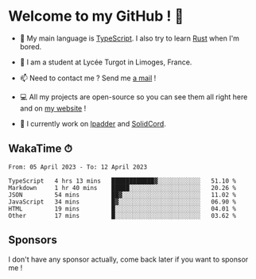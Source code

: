 # Welcome to my GitHub ! 🌃

- 🔭 My main language is [TypeScript](https://www.typescriptlang.org/). I also try to learn [Rust](https://www.rust-lang.org/) when I'm bored. 

- 🌱 I am a student at Lycée Turgot in Limoges, France.

- 📫 Need to contact me ? Send me <a href="mailto:mikkel@milescode.dev">a mail</a> !

- 💻 All my projects are open-source so you can see them all right here and on <a href="https://www.vexcited.ml">my website</a> !

- 👀 I currently work on [lpadder](https://github.com/Vexcited/lpadder) and [SolidCord](https://github.com/Vexcited/SolidCord).

## WakaTime ⏱

<!--START_SECTION:waka-->

```text
From: 05 April 2023 - To: 12 April 2023

TypeScript   4 hrs 13 mins   ████████████▓░░░░░░░░░░░░   51.10 %
Markdown     1 hr 40 mins    █████░░░░░░░░░░░░░░░░░░░░   20.26 %
JSON         54 mins         ██▓░░░░░░░░░░░░░░░░░░░░░░   11.02 %
JavaScript   34 mins         █▓░░░░░░░░░░░░░░░░░░░░░░░   06.90 %
HTML         19 mins         █░░░░░░░░░░░░░░░░░░░░░░░░   04.01 %
Other        17 mins         █░░░░░░░░░░░░░░░░░░░░░░░░   03.62 %
```

<!--END_SECTION:waka-->

## Sponsors

I don't have any sponsor actually, come back later if you want to sponsor me !
